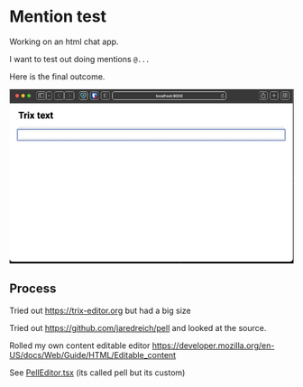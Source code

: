 # Mention test

Working on an html chat app.

I want to test out doing mentions `@...`

Here is the final outcome.

![](./README.gif)

## Process

Tried out https://trix-editor.org but had a big size

Tried out https://github.com/jaredreich/pell and looked at the source.

Rolled my own content editable editor https://developer.mozilla.org/en-US/docs/Web/Guide/HTML/Editable_content

See [PellEditor.tsx](./src/PellEditor.tsx) (its called pell but its custom)
